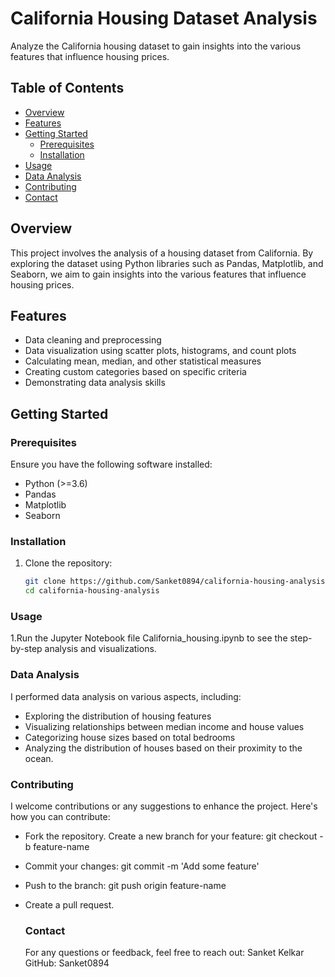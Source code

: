 # California Housing Dataset Analysis

Analyze the California housing dataset to gain insights into the various features that influence housing prices.

## Table of Contents
- [Overview](#overview)
- [Features](#features)
- [Getting Started](#getting-started)
  - [Prerequisites](#prerequisites)
  - [Installation](#installation)
- [Usage](#usage)
- [Data Analysis](#data-analysis)
- [Contributing](#contributing)
- [Contact](#contact)

## Overview

This project involves the analysis of a housing dataset from California. By exploring the dataset using Python libraries such as Pandas, Matplotlib, and Seaborn, we aim to gain insights into the various features that influence housing prices.

## Features

- Data cleaning and preprocessing
- Data visualization using scatter plots, histograms, and count plots
- Calculating mean, median, and other statistical measures
- Creating custom categories based on specific criteria
- Demonstrating data analysis skills

## Getting Started

### Prerequisites

Ensure you have the following software installed:

- Python (>=3.6)
- Pandas
- Matplotlib
- Seaborn

### Installation

1. Clone the repository:
   ```bash
   git clone https://github.com/Sanket0894/california-housing-analysis.git
   cd california-housing-analysis
### Usage
1.Run the Jupyter Notebook file California_housing.ipynb to see the step-by-step analysis and visualizations.
### Data Analysis
I performed data analysis on various aspects, including:

- Exploring the distribution of housing features
- Visualizing relationships between median income and house values
- Categorizing house sizes based on total bedrooms
- Analyzing the distribution of houses based on their proximity to the ocean.
### Contributing
 I welcome contributions or any suggestions to enhance the project. Here's how you can 
 contribute:

- Fork the repository.
 Create a new branch for your feature: git checkout -b feature-name
- Commit your changes: git commit -m 'Add some feature'
- Push to the branch: git push origin feature-name
- Create a pull request.

  ### Contact
   For any questions or feedback, feel free to reach out:
    Sanket Kelkar
    GitHub: Sanket0894
